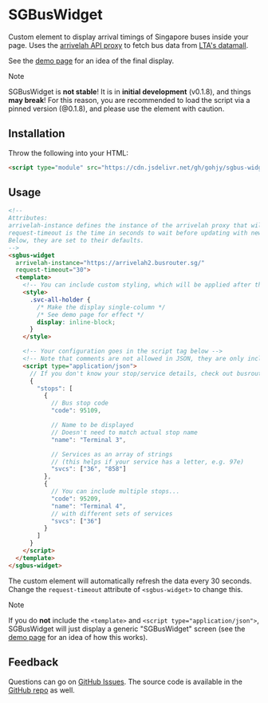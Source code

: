 # SGBusWidget
Custom element to display arrival timings of Singapore buses inside your page. Uses the [arrivelah API proxy](https://github.com/cheeaun/arrivelah) to fetch bus data from [LTA's datamall](https://datamall.lta.gov.sg/).

See the [demo page](./demo.html) for an idea of the final display.

> [!NOTE]
> 
> SGBusWidget is **not stable**! It is in **initial development** (v0.1.8), and things **may break**! For this reason, you are recommended to load the script via a pinned version (@0.1.8), and please use the element with caution.

## Installation
Throw the following into your HTML:
```html
<script type="module" src="https://cdn.jsdelivr.net/gh/gohjy/sgbus-widget@0.1.8/sgbus-widget.min.js"></script>
```

## Usage
```html
<!-- 
Attributes:
arrivelah-instance defines the instance of the arrivelah proxy that will be used to fetch data.
request-timeout is the time in seconds to wait before updating with new data.
Below, they are set to their defaults.
-->
<sgbus-widget
  arrivelah-instance="https://arrivelah2.busrouter.sg/"
  request-timeout="30">
  <template>
    <!-- You can include custom styling, which will be applied after the defaults -->
    <style>
      .svc-all-holder {
        /* Make the display single-column */
        /* See demo page for effect */
        display: inline-block;
      }
    </style>

    <!-- Your configuration goes in the script tag below -->
    <!-- Note that comments are not allowed in JSON, they are only included here for ease of explanation -->
    <script type="application/json">
      // If you don't know your stop/service details, check out busrouter.sg
      {
        "stops": [
          {
            // Bus stop code
            "code": 95109, 

            // Name to be displayed
            // Doesn't need to match actual stop name
            "name": "Terminal 3", 

            // Services as an array of strings 
            // (this helps if your service has a letter, e.g. 97e)
            "svcs": ["36", "858"] 
          },
          {
            // You can include multiple stops...
            "code": 95209, 
            "name": "Terminal 4",
            // with different sets of services
            "svcs": ["36"]
          }
        ]
      }
    </script>
  </template>
</sgbus-widget>
```

The custom element will automatically refresh the data every 30 seconds. Change the `request-timeout` attribute of `<sgbus-widget>` to change this.

> [!NOTE]
> 
> If you do **not** include the `<template>` and `<script type="application/json">`, 
> SGBusWidget will just display a generic "SGBusWidget" screen
> (see the [demo page](./demo.html) for an idea of how this works).

## Feedback

Questions can go on [GitHub Issues](https://github.com/gohjy/sgbus-widget/issues). 
The source code is available in the [GitHub repo](https://github.com/gohjy/sgbus-widget) as well.
